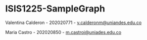 # ISIS1225-SampleGraph


Valentina Calderon - 202020771 - v.calderonm@uniandes.edu.co


Maria Castro - 202020850 - m.castroi@uniades.edu.co
